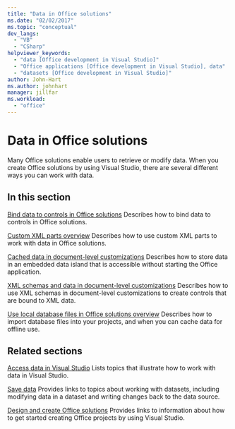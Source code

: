 ```yaml
---
title: "Data in Office solutions"
ms.date: "02/02/2017"
ms.topic: "conceptual"
dev_langs:
  - "VB"
  - "CSharp"
helpviewer_keywords:
  - "data [Office development in Visual Studio]"
  - "Office applications [Office development in Visual Studio], data"
  - "datasets [Office development in Visual Studio]"
author: John-Hart
ms.author: johnhart
manager: jillfar
ms.workload:
  - "office"
---
```

# Data in Office solutions
  Many Office solutions enable users to retrieve or modify data. When you create Office solutions by using Visual Studio, there are several different ways you can work with data.

## In this section
 [Bind data to controls in Office solutions](../vsto/binding-data-to-controls-in-office-solutions.md)
 Describes how to bind data to controls in Office solutions.

 [Custom XML parts overview](../vsto/custom-xml-parts-overview.md)
 Describes how to use custom XML parts to work with data in Office solutions.

 [Cached data in document-level customizations](../vsto/cached-data-in-document-level-customizations.md)
 Describes how to store data in an embedded data island that is accessible without starting the Office application.

 [XML schemas and data in document-level customizations](../vsto/xml-schemas-and-data-in-document-level-customizations.md)
 Describes how to use XML schemas in document-level customizations to create controls that are bound to XML data.

 [Use local database files in Office solutions overview](../vsto/using-local-database-files-in-office-solutions-overview.md)
 Describes how to import database files into your projects, and when you can cache data for offline use.

## Related sections
 [Access data in Visual Studio](../data-tools/accessing-data-in-visual-studio.md)
 Lists topics that illustrate how to work with data in Visual Studio.

 [Save data](../data-tools/saving-data.md)
 Provides links to topics about working with datasets, including modifying data in a dataset and writing changes back to the data source.

 [Design and create Office solutions](../vsto/designing-and-creating-office-solutions.md)
 Provides links to information about how to get started creating Office projects by using Visual Studio.
